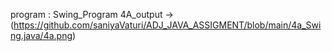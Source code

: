 program : Swing_Program 
4A_output ->(https://github.com/saniyaVaturi/ADJ_JAVA_ASSIGMENT/blob/main/4a_Swing.java/4a.png)

